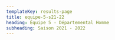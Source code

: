 ```yaml
---
templateKey: results-page
title: equipe-5-s21-22
heading: Équipe 5 - Départemental Homme
subheading: Saison 2021 - 2022
---
```


